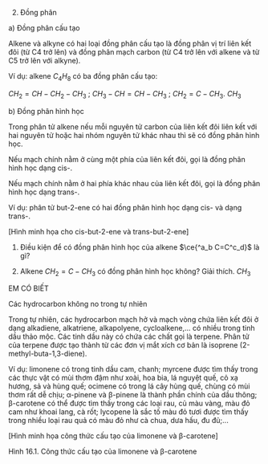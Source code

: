 2. Đồng phân

a) Đồng phân cấu tạo

Alkene và alkyne có hai loại đồng phân cấu tạo là đồng phân vị trí liên kết đôi (từ C4 trở lên) và đồng phân mạch carbon (từ C4 trở lên với alkene và từ C5 trở lên với alkyne).

Ví dụ: alkene $C_4H_8$ có ba đồng phân cấu tạo:

$CH_2=CH-CH_2-CH_3$ ; $CH_3-CH=CH-CH_3$ ; $CH_2=C-CH_3$.
                                                $CH_3$

b) Đồng phân hình học

Trong phân tử alkene nếu mỗi nguyên tử carbon của liên kết đôi liên kết với hai nguyên tử hoặc hai nhóm nguyên tử khác nhau thì sẽ có đồng phân hình học.

Nếu mạch chính nằm ở cùng một phía của liên kết đôi, gọi là đồng phân hình học dạng cis-.

Nếu mạch chính nằm ở hai phía khác nhau của liên kết đôi, gọi là đồng phân hình học dạng trans-.

Ví dụ: phân tử but-2-ene có hai đồng phân hình học dạng cis- và dạng trans-.

[Hình minh họa cho cis-but-2-ene và trans-but-2-ene]

1. Điều kiện để có đồng phân hình học của alkene $\ce{^a_b C=C^c_d}$ là gì?

2. Alkene $CH_2=C-CH_3$ có đồng phân hình học không? Giải thích.
        $CH_3$

EM CÓ BIẾT

Các hydrocarbon không no trong tự nhiên

Trong tự nhiên, các hydrocarbon mạch hở và mạch vòng chứa liên kết đôi ở dạng alkadiene, alkatriene, alkapolyene, cycloalkene,... có nhiều trong tinh dầu thảo mộc. Các tinh dầu này có chứa các chất gọi là terpene. Phân tử của terpene được tạo thành từ các đơn vị mắt xích cơ bản là isoprene (2-methyl-buta-1,3-diene).

Ví dụ: limonene có trong tinh dầu cam, chanh; myrcene được tìm thấy trong các thực vật có mùi thơm đậm như xoài, hoa bia, lá nguyệt quế, cỏ xạ hương, sả và hùng quế; ocimene có trong lá cây hùng quế, chùng có mùi thơm rất dễ chịu; α-pinene và β-pinene là thành phần chính của dầu thông; β-carotene có thể được tìm thấy trong các loại rau, củ màu vàng, màu đỏ cam như khoai lang, cà rốt; lycopene là sắc tố màu đỏ tươi được tìm thấy trong nhiều loại rau quả có màu đỏ như cà chua, dưa hấu, đu đủ;...

[Hình minh họa công thức cấu tạo của limonene và β-carotene]

Hình 16.1. Công thức cấu tạo của limonene và β-carotene